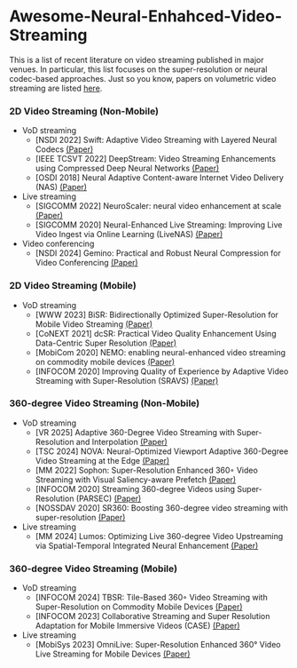 # Awesome-Neural-Enhahced-Video-Streaming
This is a list of recent literature on video streaming published in major venues. In particular, this list focuses on the super-resolution or neural codec-based approaches. Just so you know, papers on volumetric video streaming are listed [here](https://github.com/parkseonghoony/Awesome-Volumetric-Video-Streaming/blob/main/README.md).

### 2D Video Streaming (Non-Mobile)
* VoD streaming
  * [NSDI 2022] Swift: Adaptive Video Streaming with Layered Neural Codecs [(Paper)](https://www.usenix.org/conference/nsdi22/presentation/dasari)
  * [IEEE TCSVT 2022] DeepStream: Video Streaming Enhancements using Compressed Deep Neural Networks [(Paper)](https://ieeexplore.ieee.org/document/9984695)
  * [OSDI 2018] Neural Adaptive Content-aware Internet Video Delivery (NAS) [(Paper)](https://www.usenix.org/conference/osdi18/presentation/yeo)
* Live streaming
  * [SIGCOMM 2022] NeuroScaler: neural video enhancement at scale [(Paper)](https://dl.acm.org/doi/10.1145/3544216.3544218)
  * [SIGCOMM 2020] Neural-Enhanced Live Streaming: Improving Live Video Ingest via Online Learning (LiveNAS) [(Paper)](https://dl.acm.org/doi/10.1145/3387514.3405856)
* Video conferencing
  * [NSDI 2024] Gemino: Practical and Robust Neural Compression for Video Conferencing [(Paper)](https://www.usenix.org/conference/nsdi24/presentation/sivaraman)

### 2D Video Streaming (Mobile)
* VoD streaming
  * [WWW 2023] BiSR: Bidirectionally Optimized Super-Resolution for Mobile Video Streaming [(Paper)](https://dl.acm.org/doi/10.1145/3543507.3583519)
  * [CoNEXT 2021] dcSR: Practical Video Quality Enhancement Using Data-Centric Super Resolution [(Paper)](https://dl.acm.org/doi/abs/10.1145/3485983.3494856)
  * [MobiCom 2020] NEMO: enabling neural-enhanced video streaming on commodity mobile devices [(Paper)](https://dl.acm.org/doi/10.1145/3372224.3419185)
  * [INFOCOM 2020] Improving Quality of Experience by Adaptive Video Streaming with Super-Resolution (SRAVS) [(Paper)](https://ieeexplore.ieee.org/document/9155384)

### 360-degree Video Streaming (Non-Mobile)
* VoD streaming
  * [VR 2025] Adaptive 360-Degree Video Streaming with Super-Resolution and Interpolation [(Paper)]()
  * [TSC 2024] NOVA: Neural-Optimized Viewport Adaptive 360-Degree Video Streaming at the Edge [(Paper)](https://ieeexplore.ieee.org/document/10654590)
  * [MM 2022] Sophon: Super-Resolution Enhanced 360◦ Video Streaming with Visual Saliency-aware Prefetch [(Paper)](https://dl.acm.org/doi/10.1145/3503161.3547750)
  * [INFOCOM 2020] Streaming 360-degree Videos using Super-Resolution (PARSEC) [(Paper)](https://ieeexplore.ieee.org/document/9155477)
  * [NOSSDAV 2020] SR360: Boosting 360-degree video streaming with super-resolution [(Paper)](https://dl.acm.org/doi/10.1145/3386290.3396929)
* Live streaming
  * [MM 2024] Lumos: Optimizing Live 360-degree Video Upstreaming via Spatial-Temporal Integrated Neural Enhancement [(Paper)](https://dl.acm.org/doi/10.1145/3664647.3681305)

### 360-degree Video Streaming (Mobile)
* VoD streaming
  * [INFOCOM 2024] TBSR: Tile-Based 360◦ Video Streaming with Super-Resolution on Commodity Mobile Devices [(Paper)](https://ieeexplore.ieee.org/abstract/document/10621078/)
  * [INFOCOM 2023] Collaborative Streaming and Super Resolution Adaptation for Mobile Immersive Videos (CASE) [(Paper)](https://ieeexplore.ieee.org/document/10228906)
* Live streaming
  * [MobiSys 2023] OmniLive: Super-Resolution Enhanced 360° Video Live Streaming for Mobile Devices [(Paper)](https://dl.acm.org/doi/abs/10.1145/3581791.3596851)
